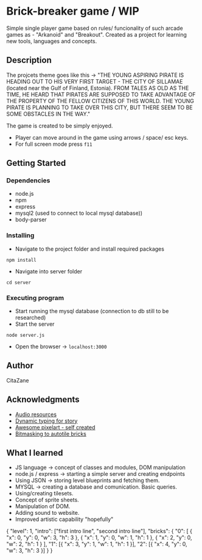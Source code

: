 # Brick-breaker game / WIP

Simple single player game based on rules/ funcionality of such arcade games as - "Arkanoid" and "Breakout". Created as a project for learning new tools, languages and concepts.

## Description

The projcets theme goes like this ->
"THE YOUNG ASPIRING PIRATE IS HEADING OUT TO HIS VERY FIRST TARGET - THE CITY OF SILLAMAE (located near the Gulf of Finland, Estonia).
FROM TALES AS OLD AS THE TIME, HE HEARD THAT PIRATES ARE SUPPOSED TO TAKE ADVANTAGE
OF THE PROPERTY OF THE FELLOW CITIZENS OF THIS WORLD. THE YOUNG PIRATE IS PLANNING TO
TAKE OVER THIS CITY, BUT THERE SEEM TO BE SOME OBSTACLES IN THE WAY."

The game is created to be simply enjoyed.

- Player can move around in the game using arrows / space/ esc keys.
- For full screen mode press `f11`

## Getting Started

### Dependencies

- node.js
- npm
- express
- mysql2 (used to connect to local mysql database))
- body-parser

### Installing

- Navigate to the project folder and install required packages

```
npm install
```

- Navigate into server folder

```
cd server
```

### Executing program

- Start running the mysql database (connection to db still to be researched)
- Start the server

```
node server.js
```

- Open the browser -> `localhost:3000`

## Author

CitaZane

## Acknowledgments

- [Audio resources](https://www.freesfx.co.uk/Default.aspx)
- [Dynamic typing for story](https://www.w3schools.com/howto/tryit.asp?filename=tryhow_js_typewriter)
- [Awesome pixelart - self created](https://www.behance.net/zanekrmia)
- [Bitmasking to autotile bricks](https://gamedevelopment.tutsplus.com/tutorials/how-to-use-tile-bitmasking-to-auto-tile-your-level-layouts--cms-25673)

## What I learned

- JS language -> concept of classes and modules, DOM manipulation
- node.js / express -> starting a simple server and creating endpoints
- Using JSON -> storing level blueprints and fetching them.
- MYSQL -> creating a database and comunication. Basic queries.
- Using/creating tilesets.
- Concept of sprite sheets.
- Manipulation of DOM.
- Adding sound to website.
- Improved artistic capability "hopefully"

{
"level": 1,
"intro": ["first intro line", "second intro line"],
"bricks": {
"0": [
{ "x": 0, "y": 0, "w": 3, "h": 3 },
{ "x": 1, "y": 0, "w": 1, "h": 1 },
{ "x": 2, "y": 0, "w": 2, "h": 1 }
],
"1": [{ "x": 3, "y": 1, "w": 1, "h": 1 }],
"2": [{ "x": 4, "y": 0, "w": 3, "h": 3 }]
}
}
